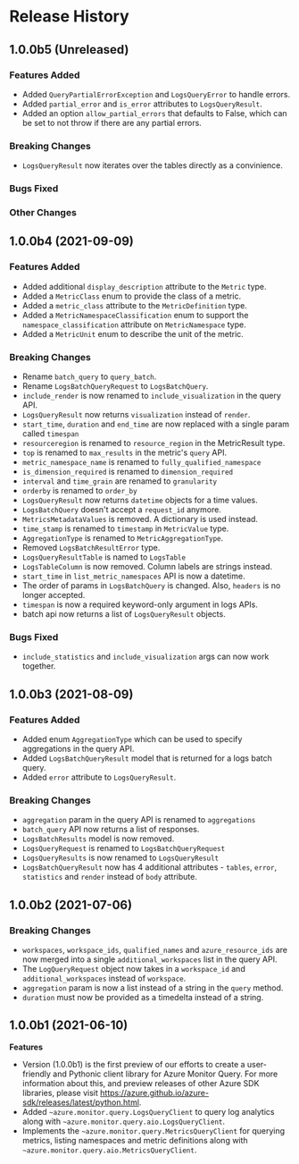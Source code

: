 # Release History

## 1.0.0b5 (Unreleased)

### Features Added

- Added `QueryPartialErrorException` and `LogsQueryError` to handle errors.
- Added `partial_error` and `is_error` attributes to `LogsQueryResult`.
- Added an option `allow_partial_errors` that defaults to False, which can be set to not throw if there are any partial errors.

### Breaking Changes

- `LogsQueryResult` now iterates over the tables directly as a convinience.

### Bugs Fixed

### Other Changes

## 1.0.0b4 (2021-09-09)

### Features Added

- Added additional `display_description` attribute to the `Metric` type.
- Added a `MetricClass` enum to provide the class of a metric.
- Added a `metric_class` attribute to the `MetricDefinition` type.
- Added a `MetricNamespaceClassification` enum to support the `namespace_classification` attribute on `MetricNamespace` type.
- Added a `MetricUnit` enum to describe the unit of the metric.

### Breaking Changes

- Rename `batch_query` to `query_batch`.
- Rename `LogsBatchQueryRequest` to `LogsBatchQuery`.
- `include_render` is now renamed to `include_visualization` in the query API.
- `LogsQueryResult` now returns `visualization` instead of `render`.
- `start_time`, `duration` and `end_time` are now replaced with a single param called `timespan`
- `resourceregion` is renamed to `resource_region` in the MetricResult type.
- `top` is renamed to `max_results` in the metric's `query` API.
- `metric_namespace_name` is renamed to `fully_qualified_namespace`
- `is_dimension_required` is renamed to `dimension_required`
- `interval`  and `time_grain` are renamed to `granularity`
- `orderby` is renamed to `order_by`
- `LogsQueryResult` now returns `datetime` objects for a time values.
- `LogsBatchQuery` doesn't accept a `request_id` anymore.
- `MetricsMetadataValues` is removed. A dictionary is used instead.
- `time_stamp` is renamed to `timestamp` in `MetricValue` type.
- `AggregationType` is renamed to `MetricAggregationType`.
- Removed `LogsBatchResultError` type.
- `LogsQueryResultTable` is named to `LogsTable`
- `LogsTableColumn` is now removed. Column labels are strings instead.
- `start_time` in `list_metric_namespaces` API is now a datetime.
- The order of params in `LogsBatchQuery` is changed. Also, `headers` is no longer accepted.
- `timespan` is now a required keyword-only argument in logs APIs.
- batch api now returns a list of `LogsQueryResult` objects.

### Bugs Fixed

- `include_statistics` and `include_visualization` args can now work together.

## 1.0.0b3 (2021-08-09)

### Features Added

- Added enum `AggregationType` which can be used to specify aggregations in the query API.
- Added `LogsBatchQueryResult` model that is returned for a logs batch query.
- Added `error` attribute to `LogsQueryResult`.

### Breaking Changes

- `aggregation` param in the query API is renamed to `aggregations`
- `batch_query` API now returns a list of responses.
- `LogsBatchResults` model is now removed.
- `LogsQueryRequest` is renamed to `LogsBatchQueryRequest`
- `LogsQueryResults` is now renamed to `LogsQueryResult`
- `LogsBatchQueryResult` now has 4 additional attributes - `tables`, `error`, `statistics` and `render` instead of `body` attribute.

## 1.0.0b2 (2021-07-06)

### Breaking Changes

- `workspaces`, `workspace_ids`, `qualified_names` and `azure_resource_ids` are now merged into a single `additional_workspaces` list in the query API.
- The `LogQueryRequest` object now takes in a `workspace_id` and `additional_workspaces` instead of `workspace`.
- `aggregation` param is now a list instead of a string in the `query` method.
- `duration` must now be provided as a timedelta instead of a string.


## 1.0.0b1 (2021-06-10)

  **Features**
  - Version (1.0.0b1) is the first preview of our efforts to create a user-friendly and Pythonic client library for Azure Monitor Query.
  For more information about this, and preview releases of other Azure SDK libraries, please visit https://azure.github.io/azure-sdk/releases/latest/python.html.
  - Added `~azure.monitor.query.LogsQueryClient` to query log analytics along with `~azure.monitor.query.aio.LogsQueryClient`.
  - Implements the `~azure.monitor.query.MetricsQueryClient` for querying metrics, listing namespaces and metric definitions along with `~azure.monitor.query.aio.MetricsQueryClient`.
